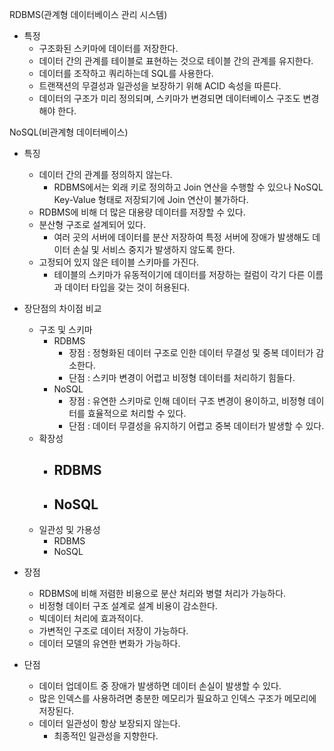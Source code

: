 RDBMS(관계형 데이터베이스 관리 시스템)
- 특정
	- 구조화된 스키마에 데이터를 저장한다.
	- 데이터 간의 관계를 테이블로 표현하는 것으로 테이블 간의 관계를 유지한다.
	- 데이터를 조작하고 쿼리하는데 SQL를 사용한다.
	- 트랜잭션의 무결성과 일관성을 보장하기 위해 ACID 속성을 따른다.
	- 데이터의 구조가 미리 정의되며, 스키마가 변경되면 데이터베이스 구조도 변경해야 한다.

NoSQL(비관계형 데이터베이스)
- 특징
	- 데이터 간의 관계를 정의하지 않는다.
		- RDBMS에서는 외래 키로 정의하고 Join 연산을 수행할 수 있으나 NoSQL Key-Value 형태로 저장되기에 Join 연산이 불가하다.
	- RDBMS에 비해 더 많은 대용량 데이터를 저장할 수 있다.
	- 분산형 구조로 설계되어 있다.
		- 여러 곳의 서버에 데이터를 분산 저장하여 특정 서버에 장애가 발생해도 데이터 손실 및 서비스 중지가 발생하지 않도록 한다.
	- 고정되어 있지 않은 테이블 스키마를 가진다.
		- 테이블의 스키마가 유동적이기에 데이터를 저장하는 컬럼이 각기 다른 이름과 데이터 타입을 갖는 것이 허용된다.

- 장단점의 차이점 비교
	- 구조 및 스키마
		- RDBMS
			- 장점 : 정형화된 데이터 구조로 인한 데이터 무결성 및 중복 데이터가 감소한다.
			- 단점 : 스키마 변경이 어렵고 비정형 데이터를 처리하기 힘들다.
		- NoSQL
			- 장점 : 유연한 스키마로 인해 데이터 구조 변경이 용이하고, 비정형 데이터를 효율적으로 처리할 수 있다.
			- 단점 : 데이터 무결성을 유지하기 어렵고 중복 데이터가 발생할 수 있다.
	- 확장성
		- RDBMS
			- 
		- NoSQL
			- 
	- 일관성 및 가용성
		- RDBMS
		- NoSQL











- 장점
	- RDBMS에 비해 저렴한 비용으로 분산 처리와 병렬 처리가 가능하다.
	- 비정형 데이터 구조 설계로 설계 비용이 감소한다.
	- 빅데이터 처리에 효과적이다.
	- 가변적인 구조로 데이터 저장이 가능하다.
	- 데이터 모델의 유연한 변화가 가능하다.
- 단점
	- 데이터 업데이트 중 장애가 발생하면 데이터 손실이 발생할 수 있다.
	- 많은 인덱스를 사용하려면 충분한 메모리가 필요하고 인덱스 구조가 메모리에 저장된다.
	- 데이터 일관성이 항상 보장되지 않는다.
		- 최종적인 일관성을 지향한다.